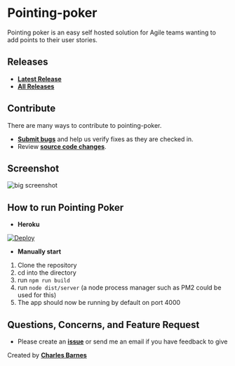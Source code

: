 # Pointing-poker

Pointing poker is an easy self hosted solution for Agile teams wanting to add points to their user stories.

## Releases

* **[Latest Release](https://github.com/charlesabarnes/SPFtoolbox/pointing-poker/latest)**
* **[All Releases](https://github.com/charlesabarnes/SPFtoolbox/pointing-poker)**

## Contribute

There are many ways to contribute to pointing-poker.
* **[Submit bugs](https://github.com/charlesabarnes/pointing-poker/issues)** and help us verify fixes as they are checked in.
* Review **[source code changes](https://github.com/charlesabarnes/pointing-poker/pulls)**.

## Screenshot

![big screenshot](https://i.imgur.com/xs7PhY0.png "Screenshot")

## How to run Pointing Poker

* **Heroku**

[![Deploy](https://www.herokucdn.com/deploy/button.svg)](https://heroku.com/deploy?template=https://github.com/charlesabarnes/pointing-poker)

* **Manually start**

1. Clone the repository
2. cd into the directory
3. run `npm run build`
4. run `node dist/server` (a node process manager such as PM2 could be used for this)
5. The app should now be running by default on port 4000

## Questions, Concerns, and Feature Request

* Please create an **[issue](https://github.com/charlesabarnes/pointing-poker/issues)** or send me an email if you have feedback to give

Created by **[Charles Barnes](https://charlesabarnes.com)**

